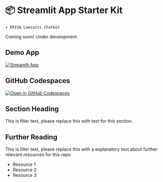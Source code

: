 # 📦 Streamlit App Starter Kit 
```
⬆️ ERISA Lawsuits Chatbot
```

Coming soon! Under development 

## Demo App

[![Streamlit App](https://static.streamlit.io/badges/streamlit_badge_black_white.svg)](https://lawchatbot-fzsdigciishywpbzmdox4p.streamlit.app/)

## GitHub Codespaces

[![Open in GitHub Codespaces](https://github.com/codespaces/badge.svg)](https://codespaces.new/streamlit/app-starter-kit?quickstart=1)

## Section Heading

This is filler text, please replace this with text for this section.

## Further Reading

This is filler text, please replace this with a explanatory text about further relevant resources for this repo
- Resource 1
- Resource 2
- Resource 3
